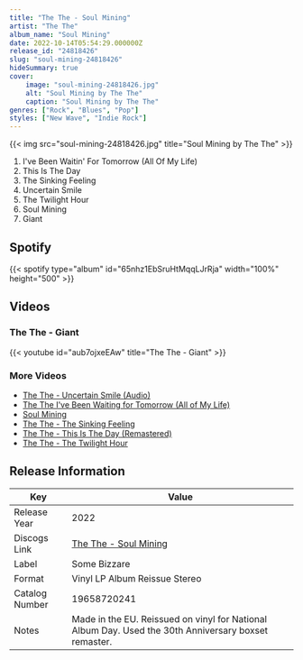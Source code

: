 ```yaml
---
title: "The The - Soul Mining"
artist: "The The"
album_name: "Soul Mining"
date: 2022-10-14T05:54:29.000000Z
release_id: "24818426"
slug: "soul-mining-24818426"
hideSummary: true
cover:
    image: "soul-mining-24818426.jpg"
    alt: "Soul Mining by The The"
    caption: "Soul Mining by The The"
genres: ["Rock", "Blues", "Pop"]
styles: ["New Wave", "Indie Rock"]
---
```


{{< img src="soul-mining-24818426.jpg" title="Soul Mining by The The" >}}

<!-- section break -->

1. I've Been Waitin' For Tomorrow (All Of My Life)
2. This Is The Day
3. The Sinking Feeling 
4. Uncertain Smile
5. The Twilight Hour
6. Soul Mining 
7. Giant

<!-- section break -->


## Spotify
{{< spotify type="album" id="65nhz1EbSruHtMqqLJrRja" width="100%" height="500" >}}



## Videos
### The The - Giant
{{< youtube id="aub7ojxeEAw" title="The The - Giant" >}}<br>

### More Videos

- [The The - Uncertain Smile (Audio)](https://www.youtube.com/watch?v=5bErFXjUGvQ)
- [The The I've Been Waiting for Tomorrow (All of My Life)](https://www.youtube.com/watch?v=MVQ-i4hSESI)
- [Soul Mining](https://www.youtube.com/watch?v=IkzwnBqjRYg)
- [The The - The Sinking Feeling](https://www.youtube.com/watch?v=RzPeHdPeL-c)
- [The The - This Is The Day (Remastered)](https://www.youtube.com/watch?v=XKukFy18nes)
- [The The - The Twilight Hour](https://www.youtube.com/watch?v=oApuE2uJsas)


## Release Information
|  Key           | Value                                                |
| ---------------| ---------------------------------------------------- |
| Release Year   | 2022                                   |
| Discogs Link   | [The The - Soul Mining](https://www.discogs.com/release/24818426-The-The-Soul-Mining) |
| Label          | Some Bizzare |
| Format         | Vinyl LP Album Reissue Stereo |
| Catalog Number | 19658720241 |
| Notes | Made in the EU.  Reissued on vinyl for National Album Day. Used the 30th Anniversary boxset remaster.  |